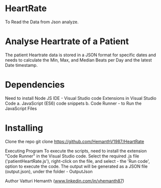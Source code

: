 # HeartRate
To Read the Data from Json analyze.

# Analyse Heartrate of a Patient
The patient Heartrate data is stored in a JSON format for specific dates and needs to calculate the Min, Max, and Median Beats per Day and the latest Date timestamp.

# Dependencies
Need to install Node JS IDE - Visual Studio code Extensions in Visual Studio Code a. JavaScript (ES6) code snippets b. Code Runner - to Run the JavaScript Files

# Installing
Clone the repo git clone https://github.com/HemanthV1987/HeartRate

Executing Program
To execute the scripts, need to install the extension "Code Runner" in the Visual Studio code. Select the required .js file ('patientHeartRate.js'), right-click on the file, and select - the 'Run code', option to execute the code. The output will be generated as a JSON file (output.json), under the folder - OutputJson

Author
Vatturi Hemanth (www.linkedin.com/in/vhemanth87)
